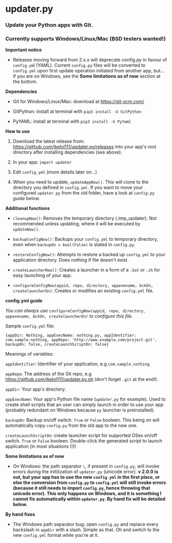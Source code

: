 # updater.py
### Update your Python apps with Git.
### Currently supports Windows/Linux/Mac (BSD testers wanted!)

**Important notice**

- Releases moving forward from 2.x.x will deprecate config.py in favour of `config.ym`l (YAML). Current `config.py` files will be converted to `config.yml` upon first update operation initiated from another app, but... if you are on Windows, see the **Some limitations as of now** section at the bottom.

**Dependencies**

- Git for Windows/Linux/Mac: download at https://git-scm.com/

- GitPython: install at terminal with `pip3 install -U GitPython`

- PyYAML: install at terminal with `pip3 install -U PyYaml`

**How to use**

1. Download the latest release from: https://github.com/jkelol111/updater.py/releases into your app's root directory after installing dependencies (see above).

2. In your app: `import updater`

3. Edit `config.yml` (more details later on...)

4. When you need to update, `updateAppNow()`. This will clone to the directory you defined in `config.yml`. If you want to move your configured `updater.py` from the old folder, have a look at *`config.py` guide* below.

**Additional functions**

- `cleanupNow()`: Removes the temporary directory (.tmp_updater). Not recommended unless updating, where it will be executed by `updateNow()`.

- `backupConfigNow()`: Backups your `config.yml` to temporary directory, even when `backupOn = bool(False)` is stated in `config.py`.

- `restoreConfigNow()`: Attempts to restore a backed up `config.yml` to your application directory. Does nothing if file doesn't exist.

- `createLauncherNow()`: Creates a launcher in a form of a `.bat` or `.sh` for easy launching of your app.

- `configureConfigNow(appid, repo, directory, appexename, bckOn, createlauncherOn)`: Creates or modifies an existing `config.yml` file.

**config.yml guide**

*You can always use `configureConfigNow(appid, repo, directory, appexename, bckOn, createlauncherOn)` to configure this file.*

Sample `config.yml` file:

`{appDir: Nothing, appExecName: nothing.py, appIdentifier: com.sample.nothing, appRepo: 'http://www.example.com/project.git', backupOn: false, createLaunchScriptOn: false}`

Meanings of variables:

`appIdentifier`: Identifier of your application, e.g `com.sample.nothing`.

`appRepo`: The address of the Git repo, e.g https://github.com/jkelol111/updater.py.git (don't forget `.git` at the end!).

`appDir`: Your app's directory.

`appExecName`: Your app's Python file name (`updater.py` for example). Used to create shell scripts that an user can simply launch in order to use your app (probably redundant on Windows because `py` launcher is preinstalled).

`backupOn`: Backup on/off switch. `True` or `False` booleen. This being on will automatically copy `config.py` from the old app to the new one.

`createLaunchScriptOn`: create launcher script for supported OSes on/off switch. `True` or `False` booleen. Double-click the generated script to launch application (in most situations (!))

**Some limitations as of now**

- On Windows: the path separator `\`, if present in `config.py`, will invoke errors during the initilization of `updater.py` (unicode error). **v 2.0.0 is out, but your app has to use the new `config.yml` in the first place, or else the conversion from `config.py` to `config.yml` will still invoke errors (because it still needs to import `config.py`, hence throwing that unicode error). This only happens on Windows, and it is something I cannot fix automatically within `updater.py`. By hand fix will be detailed below.**

**By hand fixes**

- The Windows path separator bug: open `config.py` and replace every backslash in `appDir` with a slash. Simple as that. Oh and switch to the new `config.yml` format while you're at it.